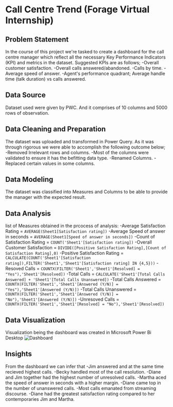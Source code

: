 # Call Centre Trend (Forage Virtual Internship)
## Problem Statement
In the course of this project we're tasked to create a dashboard for the call centre manager which reflect all the necessary Key Performance Indicators (KPI) and metrics in the dataset.
Suggested KPIs are as follows;
-Overall customer satisfaction.
-Overall calls answered/abandoned.
-Calls by time.
-Average speed of answer.
-Agent's performance quadrant; Average handle time (talk duration) vs calls answered.

## Data Source 
Dataset used were given by PWC. And it comprises of 10 columns and 5000 rows of observation. 

## Data Cleaning and Preparation
The dataset was uploaded and transformed in Power Query. As it was through rigorous we were able to accomplish the following outcome below;
-Removed Irrelevant rows and columns.
-Most of the columns were validated to ensure it has the befitting data type.
-Renamed Columns.
-Replaced certain values in some columns.

## Data Modeling
The dataset was classified into Measures and Columns to be able to provide the manager with the expected result.

## Data Analysis
list of Measures obtained in the prcocess of analysis:
-Average Satisfaction Rating = `AVERAGE(Sheet1[Satisfaction rating])`
-Average Speed of answer in seconds = `AVERAGE(Sheet1[Speed of answer in seconds])`
-Count of Satisfaction Rating = `COUNT('Sheet1'[Satisfaction rating])`
-Overall Customer Satisfaction = `DIVIDE([Positive Satisfaction Rating],[Count of Satisfaction Rating],0)`
-Positive Satisfaction Rating = `CALCULATE(COUNT('Sheet1'[Satisfaction rating]),FILTER('Sheet1','Sheet1'[Satisfaction rating] IN {4,5}))`
-Resoved Calls = `COUNTX(FILTER('Sheet1','Sheet1'[Resolved] = "Yes"),'Sheet1'[Resolved])`
-Total Calls = `CALCULATE('Sheet1'[Total Calls Answered] + 'Sheet1'[Total Calls Unanswered])`
-Total Calls Answered = `COUNTX(FILTER('Sheet1','Sheet1'[Answered (Y/N)] = "Yes"),'Sheet1'[Answered (Y/N)])`
-Total Calls Unanswered = `COUNTX(FILTER('Sheet1','Sheet1'[Answered (Y/N)] = "No"),'Sheet1'[Answered (Y/N)])`
-Unresoved Calls = `COUNTX(FILTER('Sheet1','Sheet1'[Resolved] = "No"),'Sheet1'[Resolved])`

## Data Visualization
Visualization being the dashboard was created in Microsoft Power Bi Desktop
![Dashboard](https://github.com/JuliansPortfolio/Call-Centre-PWC/assets/118804668/b5fe8ac2-3c26-4e6c-9e94-39033700a8ed)

## Insights
From the dashboard we can infer that
-Jim answered and at the same time recieved highest calls.
-Becky handled most of the call resolution.
-Diane and Jim together had the highest number of unresolved calls.
-Martha aced the speed of answer in seconds with a higher margin.
-Diane came top in the number of unanswered calls.
-Most calls emanated from streaming discourse.
-Diane had the greatest satisfaction rating compared to her contemporaries Jim and Martha.

